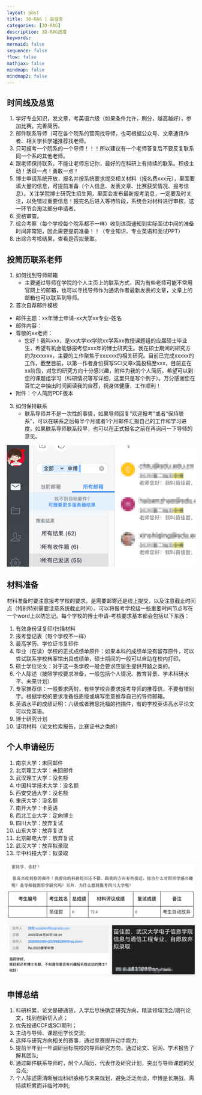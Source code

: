 ```yaml
---
layout: post
title: 3D-RAG | 苗佳哲
categories: [3D-RAG]
description: 3D-RAG进度
keywords:  
mermaid: false
sequence: false
flow: false
mathjax: false
mindmap: false
mindmap2: false
---
```


## 时间线及总览

1. 学好专业知识，发文章，考英语六级（如果条件允许，刷分，越高越好），参加比赛，完善简历。
2. 邮件联系导师（可在各个院系的官网找导师，也可根据公众号、文章通讯作者、相关学长学姐推荐找老师。
3. 只可报考一个院系的一个导师！！！所以建议有一个老师答复后不要反复联系同一个系的其他老师。
4. 跟老师保持联系，不能让老师忘记你，最好的在科研上有持续的联系。积极主动！活跃一点！勇敢一点！
5. 博士申请系统开放，报名并按系统要求提交相关材料（报名费xxx元），里面要填大量的信息，可提前准备（个人信息、发表文章、比赛获奖情况、报考信息）。关注学院博士研究生招生网，里面会发布最新报考消息，一定要及时关注，以免错过重要信息！报完名后进入等待阶段，系统会对材料进行审核，这一环节会淘汰部分申请者。
6. 资格审查。
7. 综合考察（每个学校每个院系都不一样）收到进面通知到实际面试中间的准备时间非常短，因此需要提前准备！！（专业知识、专业英语和面试PPT）
8. 出综合考核结果，查看是否拟录取。

## 投简历联系老师
1. 如何找到导师邮箱
     - 主要通过导师在学院的个人主页上的联系方式，因为有些老师可能不常用官网上的邮箱，也可以寻找导师作为通讯作者最新发表的文章，文章上的邮箱也可以联系到导师。
2. 首次自荐邮件模板
- 邮件主题：xx年博士申请-xx大学xx专业-姓名
- 邮件内容：
- 尊敬的xx老师：
     - 您好！我叫xxx，是xx大学xx学院xx学系xx教授课题组的应届硕士毕业生，希望有机会能够报考您xxx年的博士研究生。我在硕士期间的研究方向为xxxxxx，主要的工作聚焦于xxxxxx的相关研究。目前已完成xxxxx的工作，截至目前，以第一作者身份撰写SCI文章x篇投稿至xxx，目前正在xx阶段，对您的研究方向十分感兴趣，附件为我的个人简历，希望可以到您的课题组学习（科研情况等写详细，这里只是写个例子）。万分感谢您在百忙之中抽出时间阅读我的自荐，祝身体健康，工作顺利！
- 附件：个人简历PDF版本
3. 如何保持联系
    - 联系导师并不是一次性的事情，如果导师回复“欢迎报考”或者“保持联系”，可以在联系之后每半个月或者1个月邮件汇报自己的工作和学习进度。如果联系导师联系较早，也可以在正式报名之前在再询问一下导师的意见。

![](/images/posts/shenbo/1.png)

## 材料准备
材料准备时要注意报考学校的要求，是需要邮寄还是线上提交，以及注意截止时间点（特别特别需要注意系统截止时间）。可以将报考学校级一些重要时间节点写在一个word上以防忘记。每个学校的博士申请-考核要求基本都会包括以下东西：
1. 有效身份证复印/扫描材料
2. 报考登记表（每个学校不一样）
3. 最高学历、学位证书复印件
4. 毕业（在读）学校的正式成绩单原件：如果本科的成绩单没有留存原件，可以尝试联系学校档案馆出具成绩单，硕士期间的一般可以自助在校内打印。
5. 硕士学位论文：对于这一条学校一般会要求应届生提供开题之类的。
6. 个人陈述（按照学校要求准备，一般包括个人情况、教育背景、学术科研水平、未来计划）
7. 专家推荐信：一般要求两封，有些学校会要求报考导师的推荐信，不要有错别字。根据学校的要求准备纸质版或填写愿意推荐自己的导师邮箱。
8. 英语水平的成绩证明：六级或者雅思托福的扫描件，有的学校英语高水平论文可以免英语。
9. 博士研究计划
10. 证明材料（论文检索报告，比赛证书之类的）

## 个人申请经历
1. 南京大学：未回邮件
2. 北京理工大学：未回邮件
3. 武汉理工大学：没名额
4. 中国科学技术大学：没名额
5. 西安交通大学：没名额
6. 重庆大学：没名额
7. 南开大学：卡英语
8. 西北工业大学：定向博士
9. 四川大学：放弃复试
10. 山东大学：放弃复试
11. 北京邮电大学：放弃复试
12. 武汉大学：放弃拟录取
13. 华中科技大学：拟录取

![](/images/posts/shenbo/2.png)

## 申博总结
1. 科研积累，论文是硬通货，入学后尽快确定研究方向，精读领域顶会/期刊论文，找到创新切入点；
2. 优先投递CCF或SCI期刊；
3. 主动与导师、课题组学长交流;
4. 选择与研究方向相关的赛事，通过竞赛提升动手能力;
5. 提前半年到一年调研目标院校的导师研究方向，通过论文、官网、学术报告了解其团队;
6. 通过邮件联系导师时，附个人简历、代表作及研究计划，突出与导师课题的契合点;
7. 个人陈述需清晰展现科研脉络与未来规划，避免泛泛而谈，申博是长期战，需持续积累而非临时冲刺;
